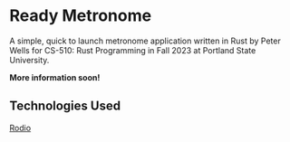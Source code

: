 # Ready Metronome

A simple, quick to launch metronome application written in Rust by Peter Wells for CS-510: Rust Programming in Fall 2023 at Portland State University.

**More information soon!**

<!-- ## Installation -->

<!-- ## Usage -->

## Technologies Used

[Rodio](https://docs.rs/rodio/latest/rodio/)
<!-- [Cross-Platform Audio Library (cpal)](https://github.com/RustAudio/cpal) -->
<!-- [cpal docs](https://docs.rs/cpal/0.15.2/cpal/) -->
<!-- portaudio-rs = "0.3.2" -->

<!-- ## License -->